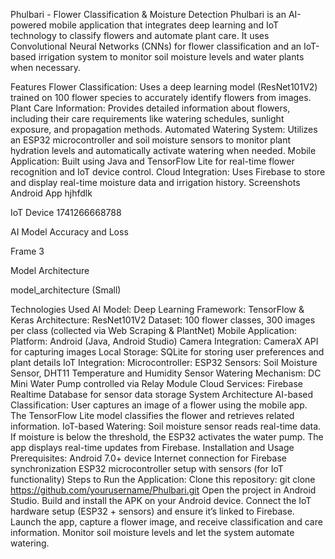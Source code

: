 Phulbari - Flower Classification & Moisture Detection
Phulbari is an AI-powered mobile application that integrates deep learning and IoT technology to classify flowers and automate plant care. It uses Convolutional Neural Networks (CNNs) for flower classification and an IoT-based irrigation system to monitor soil moisture levels and water plants when necessary.

Features
Flower Classification: Uses a deep learning model (ResNet101V2) trained on 100 flower species to accurately identify flowers from images.
Plant Care Information: Provides detailed information about flowers, including their care requirements like watering schedules, sunlight exposure, and propagation methods.
Automated Watering System: Utilizes an ESP32 microcontroller and soil moisture sensors to monitor plant hydration levels and automatically activate watering when needed.
Mobile Application: Built using Java and TensorFlow Lite for real-time flower recognition and IoT device control.
Cloud Integration: Uses Firebase to store and display real-time moisture data and irrigation history.
Screenshots
Android App
hjhfdlk

IoT Device
1741266668788

AI Model
Accuracy and Loss

Frame 3

Model Architecture

model_architecture (Small)

Technologies Used
AI Model:
Deep Learning Framework: TensorFlow & Keras
Architecture: ResNet101V2
Dataset: 100 flower classes, 300 images per class (collected via Web Scraping & PlantNet)
Mobile Application:
Platform: Android (Java, Android Studio)
Camera Integration: CameraX API for capturing images
Local Storage: SQLite for storing user preferences and plant details
IoT Integration:
Microcontroller: ESP32
Sensors: Soil Moisture Sensor, DHT11 Temperature and Humidity Sensor
Watering Mechanism: DC Mini Water Pump controlled via Relay Module
Cloud Services: Firebase Realtime Database for sensor data storage
System Architecture
AI-based Classification:
User captures an image of a flower using the mobile app.
The TensorFlow Lite model classifies the flower and retrieves related information.
IoT-based Watering:
Soil moisture sensor reads real-time data.
If moisture is below the threshold, the ESP32 activates the water pump.
The app displays real-time updates from Firebase.
Installation and Usage
Prerequisites:
Android 7.0+ device
Internet connection for Firebase synchronization
ESP32 microcontroller setup with sensors (for IoT functionality)
Steps to Run the Application:
Clone this repository:
git clone https://github.com/yourusername/Phulbari.git
Open the project in Android Studio.
Build and install the APK on your Android device.
Connect the IoT hardware setup (ESP32 + sensors) and ensure it’s linked to Firebase.
Launch the app, capture a flower image, and receive classification and care information.
Monitor soil moisture levels and let the system automate watering.
